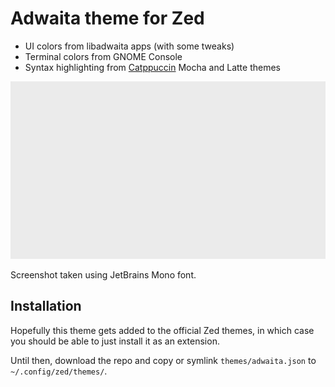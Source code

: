 # Adwaita theme for Zed

- UI colors from libadwaita apps (with some tweaks)
- Terminal colors from GNOME Console
- Syntax highlighting from [Catppuccin](https://github.com/catppuccin/zed) Mocha and Latte themes

![Screenshot](assets/adwaita-both.svg)

Screenshot taken using JetBrains Mono font.

## Installation

Hopefully this theme gets added to the official Zed themes, in which case you should be able to just install it as an extension.

Until then, download the repo and copy or symlink `themes/adwaita.json` to `~/.config/zed/themes/`.
